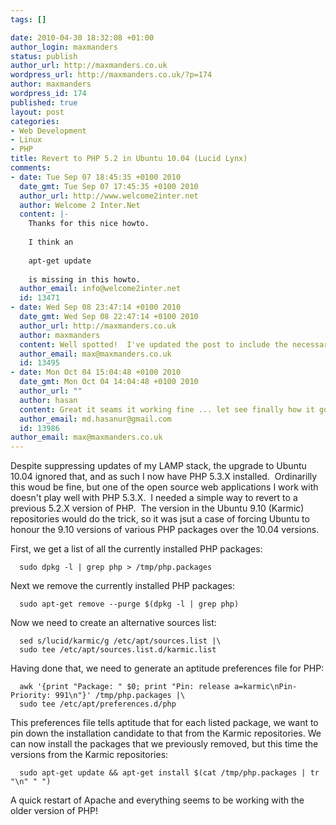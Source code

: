 ```yaml
--- 
tags: []

date: 2010-04-30 18:32:08 +01:00
author_login: maxmanders
status: publish
author_url: http://maxmanders.co.uk
wordpress_url: http://maxmanders.co.uk/?p=174
author: maxmanders
wordpress_id: 174
published: true
layout: post
categories: 
- Web Development
- Linux
- PHP
title: Revert to PHP 5.2 in Ubuntu 10.04 (Lucid Lynx)
comments: 
- date: Tue Sep 07 18:45:35 +0100 2010
  date_gmt: Tue Sep 07 17:45:35 +0100 2010
  author_url: http://www.welcome2inter.net
  author: Welcome 2 Inter.Net
  content: |-
    Thanks for this nice howto.
    
    I think an
    
    apt-get update
    
    is missing in this howto.
  author_email: info@welcome2inter.net
  id: 13471
- date: Wed Sep 08 23:47:14 +0100 2010
  date_gmt: Wed Sep 08 22:47:14 +0100 2010
  author_url: http://maxmanders.co.uk
  author: maxmanders
  content: Well spotted!  I've updated the post to include the necessary 'apt-get update'.
  author_email: max@maxmanders.co.uk
  id: 13495
- date: Mon Oct 04 15:04:48 +0100 2010
  date_gmt: Mon Oct 04 14:04:48 +0100 2010
  author_url: ""
  author: hasan
  content: Great it seams it working fine ... let see finally how it goes. this help seams very nit.
  author_email: md.hasanur@gmail.com
  id: 13986
author_email: max@maxmanders.co.uk
---
```

Despite suppressing updates of my LAMP stack, the upgrade to Ubuntu 10.04 ignored that, and as such I now have PHP 5.3.X installed.&nbsp; Ordinarilly this woud be fine, but one of the open source web applications I work with doesn't play well with PHP 5.3.X.&nbsp; I needed a simple way to revert to a previous 5.2.X version of PHP.&nbsp; The version in the Ubuntu 9.10 (Karmic) repositories would do the trick, so it was jsut a case of forcing Ubuntu to honour the 9.10 versions of various PHP packages over the 10.04 versions.

First, we get a list of all the currently installed PHP packages:

      sudo dpkg -l | grep php > /tmp/php.packages

Next we remove the currently installed PHP packages:

      sudo apt-get remove --purge $(dpkg -l | grep php)

Now we need to create an alternative sources list:

      sed s/lucid/karmic/g /etc/apt/sources.list |\
      sudo tee /etc/apt/sources.list.d/karmic.list

Having done that, we need to generate an aptitude preferences file for PHP:

      awk '{print "Package: " $0; print "Pin: release a=karmic\nPin-Priority: 991\n"}' /tmp/php.packages |\
      sudo tee /etc/apt/preferences.d/php

This preferences file tells aptitude that for each listed package, we want to pin down the installation candidate to that from the Karmic repositories.  We can now install the packages that we previously removed, but this time the versions from the Karmic repositories:

      sudo apt-get update && apt-get install $(cat /tmp/php.packages | tr "\n" " ")

A quick restart of Apache and everything seems to be working with the older version of PHP!
